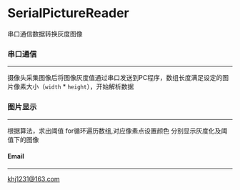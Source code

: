# SerialPictureReader
串口通信数据转换灰度图像

### 串口通信
------------
摄像头采集图像后将图像灰度值通过串口发送到PC程序，数组长度满足设定的图片像素大小（`width` \* `height`），开始解析数据

### 图片显示
------------
根据算法，求出阈值
for循环遍历数组,对应像素点设置颜色
分别显示灰度化及阈值下的图像

#### Email
---------
khj1231@163.com
